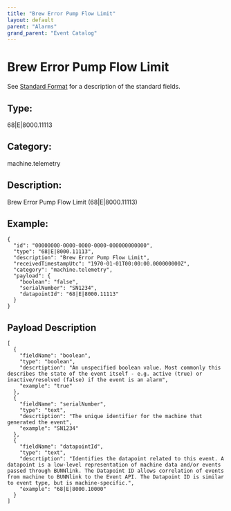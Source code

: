 ```yaml
---
title: "Brew Error Pump Flow Limit"
layout: default
parent: "Alarms"
grand_parent: "Event Catalog"
---
```


# Brew Error Pump Flow Limit

See [Standard Format](/event-subscriptions/event-format) for a description of the standard fields.

## Type:

68\|E\|8000.11113

## Category:

machine.telemetry

## Description: 

Brew Error Pump Flow Limit (68\|E\|8000.11113)

## Example:

```
{
  "id": "00000000-0000-0000-0000-000000000000",
  "type": "68|E|8000.11113",
  "description": "Brew Error Pump Flow Limit",
  "receivedTimestampUtc": "1970-01-01T00:00:00.000000000Z",
  "category": "machine.telemetry",
  "payload": {
    "boolean": "false",
    "serialNumber": "SN1234",
    "datapointId": "68|E|8000.11113"
  }
}
```

## Payload Description

```
[
  {
    "fieldName": "boolean",
    "type": "boolean",
    "descrtiption": "An unspecified boolean value. Most commonly this describes the state of the event itself - e.g. active (true) or inactive/resolved (false) if the event is an alarm",
    "example": "true"
  },
  {
    "fieldName": "serialNumber",
    "type": "text",
    "descrtiption": "The unique identifier for the machine that generated the event",
    "example": "SN1234"
  },
  {
    "fieldName": "datapointId",
    "type": "text",
    "descrtiption": "Identifies the datapoint related to this event. A datapoint is a low-level representation of machine data and/or events passed through BUNNlink. The Datapoint ID allows correlation of events from machine to BUNNlink to the Event API. The Datapoint ID is similar to event type, but is machine-specific.",
    "example": "68|E|8000.10000"
  }
]
```

